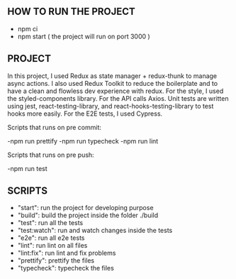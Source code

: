 ## HOW TO RUN THE PROJECT

- npm ci
- npm start ( the project will run on port 3000 )

## PROJECT

In this project, I used Redux as state manager + redux-thunk to manage async actions. I also used Redux Toolkit to reduce the boilerplate and to have a clean and flowless dev experience with redux.
For the style, I used the styled-components library. For the API calls Axios.
Unit tests are written using jest, react-testing-library, and react-hooks-testing-library to test hooks more easily.
For the E2E tests, I used Cypress.

Scripts that runs on pre commit:

-npm run prettify
-npm run typecheck
-npm run lint

Scripts that runs on pre push:

-npm run test

## SCRIPTS

- "start": run the project for developing purpose
- "build": build the project inside the folder ./build
- "test": run all the tests
- "test:watch": run and watch changes inside the tests
- "e2e": run all e2e tests
- "lint": run lint on all files
- "lint:fix": run lint and fix problems
- "prettify": prettify the files
- "typecheck": typecheck the files
